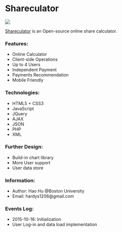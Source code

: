 # Shareculator
<p><a href="http://hhao.hostei.com/shareculator/index.html" target="_blank">
<img src="http://hhao.hostei.com/shareculator/pic/logo.png"/></a></p>

<a href="http://hhao.hostei.com/shareculator/index.html" target="_blank">Shareculator</a> is an Open-source online share calculator.

<h3>Features: </h3>
  <ul>
    <li>Online Calculator</li>
    <li>Client-side Operations</li>
    <li>Up to 4 Users</li>
    <li>Independent Payment</li>
    <li>Payments Recommendation</li>
    <li>Mobile Friendly</li>
  </ul>

<h3>Technologies: </h3>
  <ul>
    <li>HTML5 + CSS3</li>
    <li>JavaScript</li>
    <li>JQuery</li>
    <li>AJAX</li>
    <li>JSON</li>
    <li>PHP</li>
    <li>XML</li>
  </ul>

<h3>Further Design: </h3>
  <ul>
    <li>Build-in chart library</li>
    <li>More User support</li>
    <li>User data store</li>
  </ul>


<h3>Information: </h3>
  <ul>
    <li>Author: Hao Hu @Boston University</li>
    <li>Email:  hardys1206@gmail.com</li>
  </ul>

<h3>Events Log:</h3>
  <ul>
    <li>2015-10-16: Initialization</li>
    <li>User Log-in and data load implementation</li>
  </ul>
